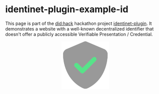 # identinet-plugin-example-id

This page is part of the [did:hack](https://didhack.xyz/) hackathon project
[identinet-plugin](https://github.com/identinet/identinet-plugin). It
demonstrates a website with a well-known decentralized identifier that doesn't
offer a publicly accessible Verifiable Presentation / Credential.

<div style="display: flex; justify-content: center;">
  <img src="./icons/shield-check.svg" width="150" />
</div>
